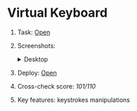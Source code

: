 # Virtual Keyboard

1. Task: [Open](https://github.com/rolling-scopes-school/tasks/blob/master/tasks/virtual-keyboard/virtual-keyboard-en.md#rss-virtual-keyboard)
2. Screenshots:

    <details>
      <summary>Desktop</summary>
      <img src="https://user-images.githubusercontent.com/42908323/167500895-91b9d04c-d874-43d3-8806-6d1e194c00c1.png" alt="Virtual keyboard" />
    </details>
   
3. Deploy: [Open](https://ablbsk.github.io/rs-school-jsfe/05-virtual-keyboard/index.html)
4. Cross-check score: _101/110_
5. Key features: keystrokes manipulations 
